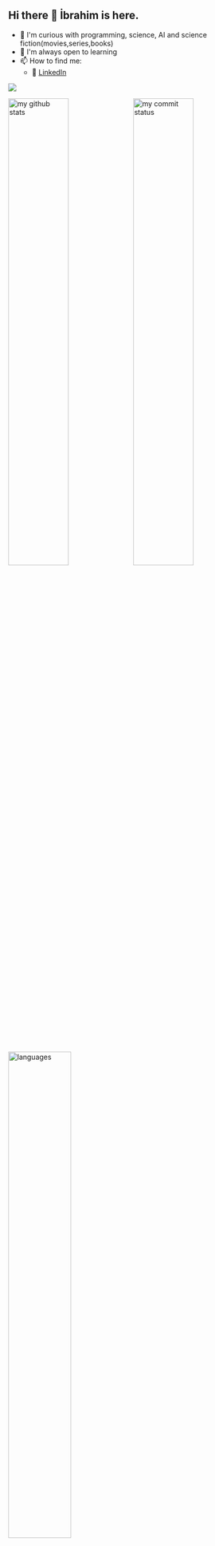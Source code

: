 ## Hi there 👋 İbrahim is here. 

- 🔭 I'm curious with programming, science, AI and science fiction(movies,series,books)
- 🌿 I'm always open to learning
- 📫 How to find me: 
  - :office: [LinkedIn](https://www.linkedin.com/in/ibrahim-balcin/)


![](https://komarev.com/ghpvc/?username=brucehillwalley) 

<img src="https://github-readme-stats.vercel.app/api?username=brucehillwalley&theme=chartreuse-dark" alt="my github stats" width="49%"/>  

<img src="https://github-readme-streak-stats.herokuapp.com/?user=brucehillwalley&theme=chartreuse-dark" alt="my commit status" width="49%" />
 
 <img src="https://github-readme-stats.vercel.app/api/top-langs/?username=brucehillwalley&theme=chartreuse-dark&layout=compact" alt="languages" width="50%">

[![Linkedin: VPA] (https://img.shields.io/badge/linkedin-%230077B5.svg?&style=for-the-badge&logo=linkedin&logoColor=white)]
(https://www.linkedin.com/in/brucehillwalley/)


  

